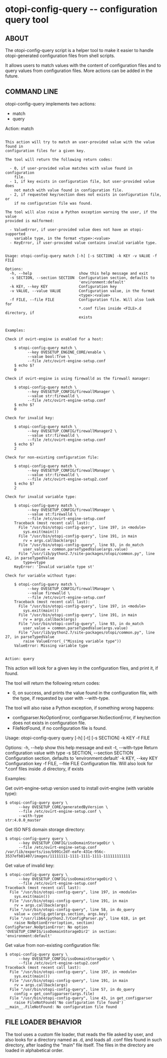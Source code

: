 otopi-config-query -- configuration query tool
==============================================

ABOUT
-----

The otopi-config-query script is a helper tool to make it easier to handle
otopi-generated configuration files from shell scripts.

It allows users to match values with the content of configuration files and
to query values from configuration files. More actions can be added in the
future.


COMMAND LINE
------------

otopi-config-query implements two actions:

  - match
  - query


Action: match
~~~~~~~~~~~~~

This action will try to match an user-provided value with the value found in
configuration files for a given key.

The tool will return the following return codes:

  - 0, if user-provided value matches with value found in configuration
    file.
  - 1, if key exists in configuration file, but user-provided value does
    not match with value found in configuration file.
  - 2, if requested key/section does not exists in configuration file, or
    if no configuration file was found.

The tool will also raise a Python exception warning the user, if the value
provided is malformed:

  - ValueError, if user-provided value does not have an otopi-supported
    variable type, in the format <type>:<value>
  - KeyError, if user-provided value contains invalid variable type.


Usage: otopi-config-query match [-h] [-s SECTION] -k KEY -v VALUE -f FILE

Options:
  -h, --help                     show this help message and exit
  -s SECTION, --section SECTION  Configuration section, defaults to
                                 'environment:default'
  -k KEY, --key KEY              Configuration key
  -v VALUE, --value VALUE        Configuration value, in the format
                                 <type>:<value>
  -f FILE, --file FILE           Configuration file. Will also look for
                                 *.conf files inside <FILE>.d directory, if
                                 exists


Examples:

Check if ovirt-engine is enabled for a host:

    $ otopi-config-query match \
          --key OVESETUP_ENGINE_CORE/enable \
          --value bool:True \
          --file /etc/ovirt-engine-setup.conf
    $ echo $?
    0

Check if ovirt-engine is using firewalld as the firewall manager:

    $ otopi-config-query match \
          --key OVESETUP_CONFIG/firewallManager \
          --value str:firewalld \
          --file /etc/ovirt-engine-setup.conf
    $ echo $?
    0

Check for invalid key:

    $ otopi-config-query match \
          --key OVESETUP_CONFIG/firewallManager2 \
          --value str:firewalld \
          --file /etc/ovirt-engine-setup.conf
    $ echo $?
    2

Check for non-existing configuration file:

    $ otopi-config-query match \
          --key OVESETUP_CONFIG/firewallManager \
          --value str:firewalld \
          --file /etc/ovirt-engine-setup2.conf
    $ echo $?
    2

Check for invalid variable type:

    $ otopi-config-query match \
          --key OVESETUP_CONFIG/firewallManager \
          --value st:firewalld \
          --file /etc/ovirt-engine-setup.conf
    Traceback (most recent call last):
      File "/usr/bin/otopi-config-query", line 197, in <module>
        sys.exit(main())
      File "/usr/bin/otopi-config-query", line 191, in main
        rv = args.callback(args)
      File "/usr/bin/otopi-config-query", line 93, in do_match
        user_value = common.parseTypedValue(args.value)
      File "/usr/lib/python2.7/site-packages/otopi/common.py", line 42, in parseTypedValue
        type=vtype
    KeyError: 'Invalid variable type st'

Check for variable without type:

    $ otopi-config-query match \
          --key OVESETUP_CONFIG/firewallManager \
          --value firewalld \
          --file /etc/ovirt-engine-setup.conf
    Traceback (most recent call last):
      File "/usr/bin/otopi-config-query", line 197, in <module>
        sys.exit(main())
      File "/usr/bin/otopi-config-query", line 191, in main
        rv = args.callback(args)
      File "/usr/bin/otopi-config-query", line 93, in do_match
        user_value = common.parseTypedValue(args.value)
      File "/usr/lib/python2.7/site-packages/otopi/common.py", line 27, in parseTypedValue
        raise ValueError(_("Missing variable type"))
    ValueError: Missing variable type


Action: query
~~~~~~~~~~~~~

This action will look for a given key in the configuration files, and print
it, if found.

The tool will return the following return codes:

  - 0, on success, and prints the value found in the configuration file,
    with the type, if requested by user with --with-type.

The tool will also raise a Python exception, if something wrong happens:

  - configparser.NoOptionError, configparser.NoSectionError, if
    key/section does not exists in configuration file.
  - FileNotFound, if no configuration file is found.


Usage: otopi-config-query query [-h] [-t] [-s SECTION] -k KEY -f FILE

Options:
  -h, --help                     show this help message and exit
  -t, --with-type                Return configuration value with type
  -s SECTION, --section SECTION  Configuration section, defaults to
                                 'environment:default'
  -k KEY, --key KEY              Configuration key
  -f FILE, --file FILE           Configuration file. Will also look for
                                 *.conf files inside <FILE>.d directory, if
                                 exists


Examples:

Get ovirt-engine-setup version used to install ovirt-engine (with variable type):

    $ otopi-config-query query \
          --key OVESETUP_CORE/generatedByVersion \
          --file /etc/ovirt-engine-setup.conf \
          --with-type
    str:4.0.0_master

Get ISO NFS domain storage directory:

    $ otopi-config-query query \
          --key OVESETUP_CONFIG/isoDomainStorageDir \
          --file /etc/ovirt-engine-setup.conf
    /var/lib/exports/iso/b991c2df-eafe-431e-956c-3537efb81407/images/11111111-1111-1111-1111-111111111111

Get value of invalid key:

    $ otopi-config-query query \
          --key OVESETUP_CONFIG/isoDomainStorageDir2 \
          --file /etc/ovirt-engine-setup.conf
    Traceback (most recent call last):
      File "/usr/bin/otopi-config-query", line 197, in <module>
        sys.exit(main())
      File "/usr/bin/otopi-config-query", line 191, in main
        rv = args.callback(args)
      File "/usr/bin/otopi-config-query", line 58, in do_query
        value = config.get(args.section, args.key)
      File "/usr/lib64/python2.7/ConfigParser.py", line 618, in get
        raise NoOptionError(option, section)
    ConfigParser.NoOptionError: No option 'OVESETUP_CONFIG/isoDomainStorageDir2' in section: 'environment:default'

Get value from non-existing configuration file:

    $ otopi-config-query query \
          --key OVESETUP_CONFIG/isoDomainStorageDir \
          --file /etc/ovirt-engine-setup2.conf
    Traceback (most recent call last):
      File "/usr/bin/otopi-config-query", line 197, in <module>
        sys.exit(main())
      File "/usr/bin/otopi-config-query", line 191, in main
        rv = args.callback(args)
      File "/usr/bin/otopi-config-query", line 57, in do_query
        config = get_configparser(args.file)
      File "/usr/bin/otopi-config-query", line 43, in get_configparser
        raise FileNotFound('No configuration file found')
    __main__.FileNotFound: No configuration file found


FILE LOADER BEHAVIOR
--------------------

The tool uses a custom file loader, that reads the file asked by user,
and also looks for a directory named as <FILE>.d, and loads all .conf
files found in such directory, after loading the "main" file itself.
The files in the directory are loaded in alphabetical order.
